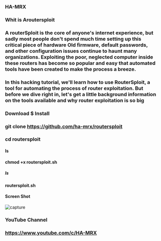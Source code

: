 ### HA-MRX

### Whit is Aroutersploit

### A routerSploit is the core of anyone's internet experience, but sadly most people don't spend much time setting up this critical piece of hardware Old firmware, default passwords, and other configuration issues continue to haunt many organizations. Exploiting the poor, neglected computer  inside these routers has become so popular and easy that automated tools have been created to make the process a breeze.
### In this hacking tutorial, we'll learn how to use RouterSploit, a tool for automating the process of router exploitation. But before we dive right in, let's get a little background information on the tools available and why router exploitation is so big

### Download $ Install 

### git clone https://github.com/ha-mrx/routersploit

### cd routersploit

#### ls

#### chmod +x routersploit.sh 

##### ls

#### routersploit.sh 

#### Screen Shot


![capture](https://user-images.githubusercontent.com/33704360/37161404-a38f2efc-2303-11e8-855d-c425245ca1e4.PNG)


### YouTube Channel

### https://www.youtube.com/c/HA-MRX



